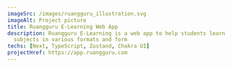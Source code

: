 ```yaml
---
imageSrc: /images/ruangguru_illustration.svg
imageAlt: Project picture
title: Ruangguru E-Learning Web App
description: Ruangguru E-Learning is a web app to help students learn
  subjects in various formats and form
techs: [Next, TypeScript, Zustand, Chakra UI]
projectHref: https://app.ruangguru.com
---
```

